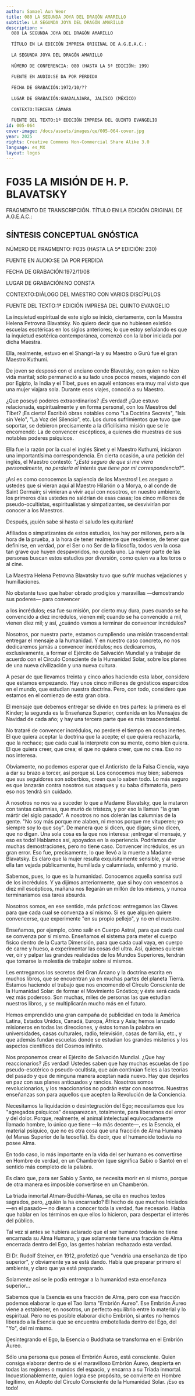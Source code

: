 ```yaml
---
author: Samael Aun Weor
title: 080 LA SEGUNDA JOYA DEL DRAGÓN AMARILLO
subtitle: LA SEGUNDA JOYA DEL DRAGÓN AMARILLO
description: >
  080 LA SEGUNDA JOYA DEL DRAGÓN AMARILLO
  
  TÍTULO EN LA EDICIÓN IMPRESA ORIGINAL DE A.G.E.A.C.:
  
  LA SEGUNDA JOYA DEL DRAGÓN AMARILLO
  
  NÚMERO DE CONFERENCIA: 080 (HASTA LA 5ª EDICIÓN: 199)
  
  FUENTE EN AUDIO:SE DA POR PERDIDA
  
  FECHA DE GRABACIÓN:1972/10/??
  
  LUGAR DE GRABACIÓN:GUADALAJARA, JALISCO (MÉXICO)
  
  CONTEXTO:TERCERA CÁMARA
  
  FUENTE DEL TEXTO:1ª EDICIÓN IMPRESA DEL QUINTO EVANGELIO
id: 005-064
cover-image: /docs/assets/images/qe/005-064-cover.jpg
year: 2025
rights: Creative Commons Non-Commercial Share Alike 3.0
language: es_MX
layout: logos
---
```

# F035 LA MISIÓN DE H. P. BLAVATSKY

FRAGMENTO DE TRANSCRIPCIÓN. TÍTULO EN LA EDICIÓN ORIGINAL DE A.G.E.A.C.:

## SÍNTESIS CONCEPTUAL GNÓSTICA

NÚMERO DE FRAGMENTO: F035 (HASTA LA 5ª EDICIÓN: 230)

FUENTE EN AUDIO:SE DA POR PERDIDA

FECHA DE GRABACIÓN:1972/11/08

LUGAR DE GRABACIÓN:NO CONSTA

CONTEXTO:DIÁLOGO DEL MAESTRO CON VARIOS DISCÍPULOS

FUENTE DEL TEXTO:1ª EDICIÓN IMPRESA DEL QUINTO EVANGELIO

La inquietud espiritual de este siglo se inició, ciertamente, con la Maestra Helena Petrovna Blavatsky. No quiero decir que no hubiesen existido escuelas esotéricas en los siglos anteriores; lo que estoy señalando es que la inquietud esotérica contemporánea, comenzó con la labor iniciada por dicha Maestra.

Ella, realmente, estuvo en el Shangri-la y su Maestro o Gurú fue el gran Maestro Kuthumi.

De joven se desposó con el anciano conde Blavatsky, con quien no hizo vida marital; sólo permaneció a su lado unos pocos meses, viajando con él por Egipto, la India y el Tíbet, pues en aquél entonces era muy mal visto que una mujer viajara sola. Durante esos viajes, conoció a su Maestro.

¿Que poseyó poderes extraordinarios? ¡Es verdad! ¿Que estuvo relacionada, espiritualmente y en forma personal, con los Maestros del Tíbet? ¡Es cierto! Escribió obras notables como "La Doctrina Secreta", "Isis sin Velo", "La Voz del Silencio", etc. Los duros sufrimientos que tuvo que soportar, se debieron precisamente a la dificilísima misión que se le encomendó: La de convencer escépticos, a quienes dio muestras de sus notables poderes psíquicos.

Ella fue la razón por la cual el inglés Sinet y el Maestro Kuthumi, iniciaron una importantísima correspondencia. En cierta ocasión, a una petición del inglés, el Maestro contestó: *"¿Está seguro de que si me viera personalmente, no perdería el interés que tiene por mi correspondencia?".*

¡Así es como conocemos la sapiencia de los Maestros! Les aseguro a ustedes que si vieran aquí al Maestro Hilarión o a Morya, o al conde de Saint Germain; si vinieran a vivir aquí con nosotros, en nuestro ambiente, los primeros días ustedes no saldrían de esas casas; los cinco millones de pseudo-ocultistas, espiritualistas y simpatizantes, se desvivirían por conocer a los Maestros.

Después, ¡quién sabe si hasta el saludo les quitarían!

Afiliados o simpatizantes de estos estudios, los hay por millones, pero a la hora de la prueba, a la hora de tener realmente que resolverse, de tener que definirse, en verdad, por el Ser o no Ser de la filosofía, todos ven la cosa tan grave que huyen despavoridos, no queda uno. La mayor parte de las personas buscan estos estudios por diversión, como quien va a los toros o al cine.

La Maestra Helena Petrovna Blavatsky tuvo que sufrir muchas vejaciones y humillaciones.

No obstante tuvo que haber obrado prodigios y maravillas —demostrando sus poderes— para convencer

a los incrédulos; esa fue su misión, por cierto muy dura, pues cuando se ha convencido a diez incrédulos, vienen mil; cuando se ha convencido a mil, vienen diez mil; y así, ¿cuándo vamos a terminar de convencer incrédulos?

Nosotros, por nuestra parte, estamos cumpliendo una misión trascendental: entregar el mensaje a la humanidad. Y en nuestro caso concreto, no nos dedicaremos jamás a convencer incrédulos; nos dedicaremos, exclusivamente, a formar el Ejército de Salvación Mundial y a trabajar de acuerdo con el Círculo Consciente de la Humanidad Solar, sobre los planes de una nueva civilización y una nueva cultura.

A pesar de que llevamos treinta y cinco años haciendo esta labor, considero que estamos empezando. Hay unos cinco millones de gnósticos esparcidos en el mundo, que estudian nuestra doctrina. Pero, con todo, considero que estamos en el comienzo de esta gran obra.

El mensaje que debemos entregar se divide en tres partes: la primera es el Kinder; la segunda es la Enseñanza Superior, contenida en los Mensajes de Navidad de cada año; y hay una tercera parte que es más trascendental.

No trataré de convencer incrédulos, no perderé el tiempo en cosas inertes. El que quiera aceptar la doctrina que la acepte; el que quiera rechazarla, que la rechace; que cada cual la interprete con su mente, como bien quiera. El que quiera creer, que crea; el que no quiera creer, que no crea. Eso no nos interesa.

Obviamente, no podemos esperar que el Anticristo de la Falsa Ciencia, vaya a dar su brazo a torcer, así porque sí. Los conocemos muy bien; sabemos que sus seguidores son soberbios, creen que lo saben todo. Lo más seguro es que lanzarán contra nosotros sus ataques y su baba difamatoria, pero eso nos tendrá sin cuidado.

A nosotros no nos va a suceder lo que a Madame Blavatsky, que la mataron con tantas calumnias, que murió de tristeza, y por eso la llaman "la gran mártir del siglo pasado". A nosotros no nos dolerán las calumnias de la gente. "No soy más porque me alaben, ni menos porque me vituperen; yo siempre soy lo que soy". De manera que si dicen, que digan; si no dicen, que no digan. Una sola cosa es la que nos interesa: ¡entregar el mensaje, y eso es todo! Hablamos así, apoyados en la experiencia. Podríamos dar muchas demostraciones, pero no tiene caso. Convencer incrédulos, es un gran error. Eso fue, precisamente, lo que llevó a la muerte a Madame Blavatsky. Es claro que la mujer resulta exquisitamente sensible, y al verse ella tan vejada públicamente, humillada y calumniada, enfermó y murió.

Sabemos, pues, lo que es la humanidad. Conocemos aquella sonrisa sutil de los incrédulos. Y ya dijimos anteriormente, que si hoy con vencemos a diez mil escépticos, mañana nos llegarán un millón de los mismos, y nunca terminaríamos esa tarea absurda.

Nosotros somos, en ese sentido, más prácticos: entregamos las Claves para que cada cual se convenza a sí mismo. Si es que alguien quiere convencerse, que experimente "en su propio pellejo", y no en el nuestro.

Enseñamos, por ejemplo, cómo salir en Cuerpo Astral, para que cada cual se convenza por sí mismo. Enseñamos el sistema para meter el cuerpo físico dentro de la Cuarta Dimensión, para que cada cual vaya, en cuerpo de carne y hueso, a experimentar las cosas del ultra. Así, quienes quieran ver, oír y palpar las grandes realidades de los Mundos Superiores, tendrán que tomarse la molestia de trabajar sobre sí mismos.

Les entregamos los secretos del Gran Arcano y la doctrina escrita en muchos libros, que se encuentran ya en muchas partes del planeta Tierra. Estamos haciendo el trabajo que nos encomendó el Círculo Consciente de la Humanidad Solar: de formar el Movimiento Gnóstico; y éste será cada vez más poderoso. Son muchas, miles de personas las que estudian nuestros libros, y se multiplicarán mucho más en el futuro.

Hemos emprendido una gran campaña de publicidad en toda la América Latina, Estados Unidos, Canadá, Europa, África y Asia; hemos lanzado misioneros en todas las direcciones, y éstos toman la palabra en universidades, casas culturales, radio, televisión, casas de familia, etc., y que además fundan escuelas donde se estudian los grandes misterios y los aspectos científicos del Cosmos infinito.

Nos proponemos crear el Ejército de Salvación Mundial. ¿Que hay reaccionarios? ¡Es verdad! Ustedes saben que hay muchas escuelas de tipo pseudo-esotérico o pseudo-ocultista, que aún continúan fieles a las teorías del pasado y que de ninguna manera aceptan nada nuevo. Hay que dejarlos en paz con sus planes anticuados y rancios. Nosotros somos revolucionarios, y los reaccionarios no podrán estar con nosotros. Nuestras enseñanzas son para aquellos que acepten la Revolución de la Conciencia.

Necesitamos la liquidación o desintegración del Ego; necesitamos que los "agregados psíquicos" desaparezcan, totalmente, para liberarnos del error y del dolor. Porque, realmente, el animal intelectual equivocadamente llamado hombre, lo único que tiene —lo más decente—, es la Esencia, el material psíquico, que no es otra cosa que una fracción de Alma Humana (el Manas Superior de la teosofía). Es decir, que el humanoide todavía no posee Alma.

En todo caso, lo más importante en la vida del ser humano es convertirse en Hombre de verdad, en un Chamberón (que significa Sabio o Santo) en el sentido más completo de la palabra.

Es claro que, para ser Sabio y Santo, se necesita morir en sí mismo, porque de otra manera es imposible convertirse en un Chamberón.

La tríada inmortal Atman-Buddhi-Manas, se cita en muchos textos sagrados, pero, ¿quién la ha encarnado? El hecho de que muchos Iniciados —en el pasado— no dieran a conocer toda la verdad, fue necesario. Había que hablar en los términos en que ellos lo hicieron, para despertar el interés del público.

Tal vez si antes se hubiera aclarado que el ser humano todavía no tiene encarnada su Alma Humana, y que solamente tiene una fracción de Alma encerrada dentro del Ego, las gentes habrían rechazado esta verdad.

El Dr. Rudolf Steiner, en 1912, profetizó que "vendría una enseñanza de tipo superior", y obviamente ya se está dando. Había que preparar primero el ambiente, y claro que ya está preparado.

Solamente así se le podía entregar a la humanidad esta enseñanza superior...

Sabemos que la Esencia es una fracción de Alma, pero con esa fracción podemos elaborar lo que el Tao llama "Embrión Áureo". Ese Embrión Áureo viene a establecer, en nosotros, un perfecto equilibrio entre lo material y lo espiritual. Pero no es posible elaborar dicho Embrión, si antes no hemos liberado a la Esencia que se encuentra embotellada dentro del Ego, del "Yo", del mí mismo.

Desintegrando el Ego, la Esencia o Buddhata se transforma en el Embrión Áureo.

Sólo una persona que posea el Embrión Áureo, está consciente. Quien consiga elaborar dentro de sí el maravilloso Embrión Áureo, despierta en todas las regiones o mundos del espacio, y encarna a su Tríada inmortal. Incuestionablemente, quien logra ese propósito, se convierte en Hombre legítimo, en Adepto del Círculo Consciente de la Humanidad Solar. ¡Eso es todo!


